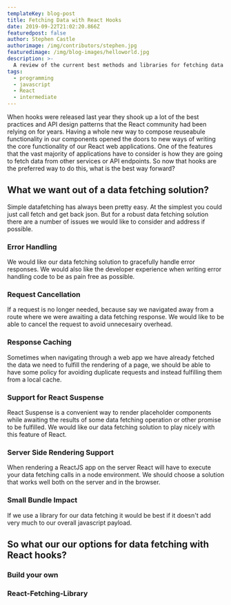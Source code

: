 ```yaml
---
templateKey: blog-post
title: Fetching Data with React Hooks
date: 2019-09-22T21:02:20.866Z
featuredpost: false
author: Stephen Castle
authorimage: /img/contributors/stephen.jpg
featuredimage: /img/blog-images/helloworld.jpg
description: >-
  A review of the current best methods and libraries for fetching data in modern React with hooks.
tags:
  - programming
  - javascript
  - React
  - intermediate
---
```


When hooks were released last year they shook up a lot of the best practices and API design patterns that the React
community had been relying on for years.  Having a whole new way to compose reuseabule functionality in our components
opened the doors to new ways of writing the core functionality of our React web applications.  One of the features
that the vast majority of applications have to consider is how they are going to fetch data from other services or API endpoints.
So now that hooks are the preferred way to do this, what is the best way forward?

## What we want out of a data fetching solution?
Simple datafetching has always been pretty easy. At the simplest you could just call fetch and get back json. But for a robust data fetching solution there
are a number of issues we would like to consider and address if possible.

### Error Handling
We would like our data fetching solution to gracefully handle error responses. We would also like the developer experience when writing error handling code
to be as pain free as possible.

### Request Cancellation
If a request is no longer needed, because say we navigated away from a route where we were awaiting a data fetching response. We would like to be able to cancel the request to avoid unnecesairy overhead.

### Response Caching
Sometimes when navigating through a web app we have already fetched the data we need to fulfill the rendering of a page, we should be able to have some policy for avoiding duplicate requests and instead
fulfilling them from a local cache.

### Support for React Suspense
React Suspense is a convenient way to render placeholder components while awaiting the results of some data fetching operation or other promise to be fulfilled. We would like our data fetching solution
to play nicely with this feature of React.

### Server Side Rendering Support
When rendering a ReactJS app on the server React will have to execute your data fetching calls in a node environment.  We should choose a solution that works well both on the server and in the browser.

### Small Bundle Impact
If we use a library for our data fetching it would be best if it doesn't add very much to our overall javascript payload.

## So what our our options for data fetching with React hooks?

### Build your own

### React-Fetching-Library